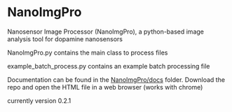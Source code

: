 # NanoImgPro
Nanosensor Image Processor (NanoImgPro), a python-based image analysis tool for dopamine nanosensors 



NanoImgPro.py contains the main class to process files


example_batch_process.py contains an example batch processing file

Documentation can be found in the [NanoImgPro/docs](https://github.com/NicholasOuassil/NanoImgPro/tree/main/NanoImgPro/docs) folder. Download the repo and open the HTML file in a web browser (works with chrome)

currently version 0.2.1
